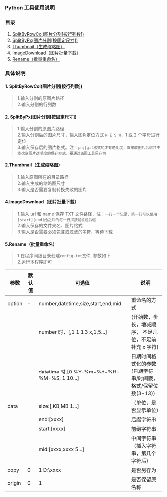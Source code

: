 ### Python 工具使用说明

### 目录

1. [SplitByRowCol(图片分割[按行列数])](#SplitByRowCol)
2. [SplitByPx(图片分割[按固定尺寸])](#SplitByPx)
3. [Thumbnail（生成缩略图）](#Thumbnail)
4. [ImageDownload（图片批量下载）](#ImageDownload)
5. [Rename（批量重命名）](#Rename)

### 具体说明

<a name="SplitByRowCol"></a>

#### 1. SplitByRowCol(图片分割[按行列数])

> 1.输入分割的原图片路径  
> 2.输入分割的行列数

<a name="SplitByPx"></a>

#### 2. SplitByPx(图片分割[按固定尺寸])

> 1.输入分割的原图片路径  
> 2.输入分割后的图片尺寸，输入图片定位方式 `N E S W`，1 或 2 个字母进行定位  
> 3.输入保存后的图片格式。注：`png|gif格式的才有透明度，直接改图片后缀并不能改变图片透明度的保存方式，要通过画图工具另存为`

<a name="Thumbnail"></a>

#### 2.Thumbnail（生成缩略图）

> 1.输入原图所在的目录路径  
> 2.输入生成的缩略图尺寸  
> 3.输入是否需要复制转换失败的图片

<a name="ImageDownload"></a>

#### 4.ImageDownload（图片批量下载）

> 1.输入 url 和 name 保存 TXT 文件路径，注：`一行一个记录，第一行可以使用[start][end]给之后的每一行拼接前缀或后缀`  
> 2.输入保存的文件夹名、图片格式  
> 3.输入是否需要必须包含或过滤的字符，等待下载

<a name="Rename"></a>

#### 5.Rename（批量重命名）

> 1.在程序同级目录创建`config.txt`文件, 参数如下  
> 2.运行本程序即可

| 参数   | 默认值 | 可选值                                     | 说明                                                          |
| ------ | ------ | ------------------------------------------ | ------------------------------------------------------------- |
| option | -      | number,datetime,size,start,end,mid         | 重命名的方式                                                  |
|        |        | number 时，[,1 1 1 3 x,1,5...]             | (开始数，步长，增减顺序， 不足几位，不足前补充 x 字符)        |
|        |        | datetime 时,[0 %Y-%m-%d-%H-%M-%S, 1 10...] | 日期时间格式化的参数(日期字符串/时间戳， 格式/保留位数(3-13)) |
| data   |        | size:[,KB,MB 1...]                         | （单位，是否显示单位）                                        |
|        |        | end:[xxxx]                                 | 后缀字符串                                                    |
|        |        | start:[xxxx]                               | 前缀字符串                                                    |
|        |        | mid:[xxxx,xxxx 5...]                       | 中间字符串（插入字符串，第几个字符后）                        |
| copy   | 0      | 1 D:\xxxx                                  | 是否另存为                                                    |
| origin | 0      | 1                                          | 是否保留原名称                                                |

